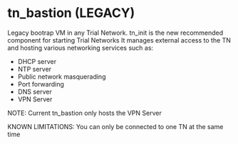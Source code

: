 # tn_bastion (LEGACY)

Legacy bootrap VM in any Trial Network. tn_init is the new recommended component for starting Trial Networks
It manages external access to the TN and hosting various networking services such as:
- DHCP server
- NTP server
- Public network masquerading
- Port forwarding
- DNS server
- VPN Server

NOTE: Current tn_bastion only hosts the VPN Server


KNOWN LIMITATIONS: You can only be connected to one TN at the same time
